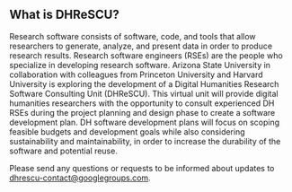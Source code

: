 ## What is DHReSCU?

Research software consists of software, code, and tools that allow researchers to generate, analyze, and present data in order to produce research results. Research software engineers (RSEs) are the people who specialize in developing research software. Arizona State University in collaboration with colleagues from Princeton University and Harvard University is exploring the development of a Digital Humanities Research Software Consulting Unit (DHReSCU). This virtual unit will provide digital humanities researchers with the opportunity to consult experienced DH RSEs during the project planning and design phase to create a software development plan. DH software development plans will focus on scoping feasible budgets and development goals while also considering sustainability and maintainability, in order to increase the durability of the software and potential reuse.

Please send any questions or requests to be informed about updates to dhrescu-contact@googlegroups.com.
